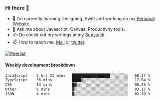 ### Hi there 👋

- 🌱 I’m currently learning Designing, Swift and working on my [Personal Website](https://kvaishak.com/).
- 💬 Ask me about Javascript, Canvas,  Productivity tools. 
- :writing_hand: Do check out my writings at my [Substack](https://kvaishak.substack.com/).
- 📫 How to reach me: [Mail](mailto:vaishak.kaippanchery@gmail.com) or [twitter](https://twitter.com/kvaishack).

[![Peerlist](https://github-readme-badge.peerlist.io/api/vaishak)](https://peerlist.io/vaishak)

#### Weekly development breakdown

<!--START_SECTION:waka-->

```txt
JavaScript    2 hrs 21 mins   █████████████████░░░░░░░░   68.17 %
TypeScript    36 mins         ████▒░░░░░░░░░░░░░░░░░░░░   17.64 %
CSS           13 mins         █▓░░░░░░░░░░░░░░░░░░░░░░░   06.25 %
Other         6 mins          ▓░░░░░░░░░░░░░░░░░░░░░░░░   03.17 %
JSON          4 mins          ▓░░░░░░░░░░░░░░░░░░░░░░░░   02.39 %
```

<!--END_SECTION:waka-->
